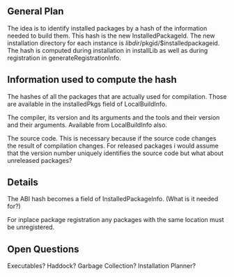 ## General Plan


The idea is to identify installed packages by a hash of the information needed to build them.
This hash is the new InstalledPackageId.
The new installation directory for each instance is $libdir/$pkgid/$installedpackageid.
The hash is computed during installation in installLib as well as during registration in generateRegistrationInfo.

## Information used to compute the hash


The hashes of all the packages that are actually used for compilation. Those are available in the installedPkgs field of LocalBuildInfo.


The compiler, its version and its arguments and the tools and their version and their arguments. Available from LocalBuildInfo also.


The source code. This is necessary because if the source code changes the result of compilation changes. For released packages i would assume that the version number uniquely identifies the source code but what about unreleased packages?

## Details


The ABI hash becomes a field of InstalledPackageInfo. (What is it needed for?)


For inplace package registration any packages with the same location must be unregistered.

## Open Questions


Executables?
Haddock?
Garbage Collection?
Installation Planner?
